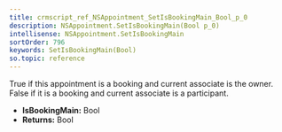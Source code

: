 ```yaml
---
title: crmscript_ref_NSAppointment_SetIsBookingMain_Bool_p_0
description: NSAppointment.SetIsBookingMain(Bool p_0)
intellisense: NSAppointment.SetIsBookingMain
sortOrder: 796
keywords: SetIsBookingMain(Bool)
so.topic: reference
---
```



True if this appointment is a booking and current associate is the owner. False if it is a booking and current associate is a participant.



* **IsBookingMain:** Bool
* **Returns:** Bool


